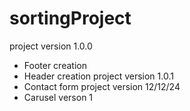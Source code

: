 # sortingProject


project version 1.0.0
- Footer creation
- Header creation
project version 1.0.1
- Contact form
project version 12/12/24
- Carusel verson 1 